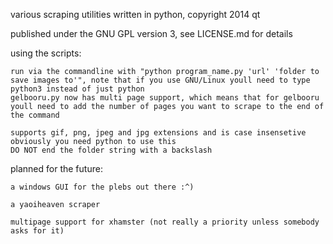 various scraping utilities written in python, copyright 2014 qt

published under the GNU GPL version 3, see LICENSE.md for details

using the scripts:

	run via the commandline with "python program_name.py 'url' 'folder to save images to'", note that if you use GNU/Linux youll need to type python3 instead of just python
	gelbooru.py now has multi page support, which means that for gelbooru youll need to add the number of pages you want to scrape to the end of the command

	supports gif, png, jpeg and jpg extensions and is case insensetive
	obviously you need python to use this
	DO NOT end the folder string with a backslash

planned for the future:

	a windows GUI for the plebs out there :^)

	a yaoiheaven scraper

	multipage support for xhamster (not really a priority unless somebody asks for it)

